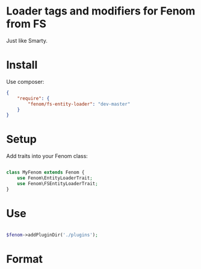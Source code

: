 Loader tags and modifiers for Fenom from FS
=======

Just like Smarty.

# Install

Use composer:
```json
{  
    "require": {
        "fenom/fs-entity-loader": "dev-master"
    }
}
```

# Setup

Add traits into your Fenom class:

```php

class MyFenom extends Fenom {
    use Fenom\EntityLoaderTrait;
    use Fenom\FSEntityLoaderTrait;
}
```

# Use

```php

$fenom->addPluginDir('./plugins');
```

# Format
